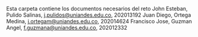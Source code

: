 Esta carpeta contiene los documentos necesarios del reto
John Esteban, Pulido Salinas, j.pulidos@uniandes.edu.co, 202013192
Juan Diego, Ortega Medina, j.ortegam@uniandes.edu.co, 202014624
Francisco Jose, Guzman Angel, f.guzmana@uniandes.edu.co, 202012332
